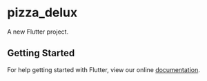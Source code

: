 # pizza_delux

A new Flutter project.

## Getting Started

For help getting started with Flutter, view our online
[documentation](https://flutter.io/).
